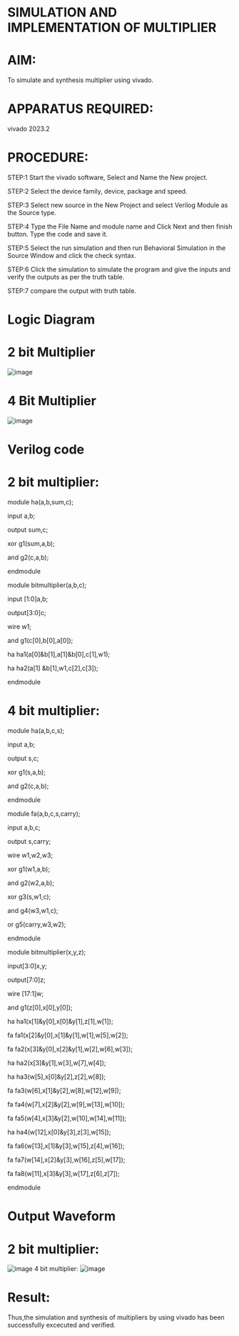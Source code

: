 # SIMULATION AND IMPLEMENTATION OF MULTIPLIER
# AIM:
To simulate and synthesis multiplier using vivado.

# APPARATUS REQUIRED:
vivado 2023.2
  
# PROCEDURE:
STEP:1 Start the vivado software, Select and Name the New project.

STEP:2 Select the device family, device, package and speed.

STEP:3 Select new source in the New Project and select Verilog Module as the Source type.

STEP:4 Type the File Name and module name and Click Next and then finish button. Type the code and save it.

STEP:5 Select the run simulation and then run Behavioral Simulation in the Source Window and click the check syntax.

STEP:6 Click the simulation to simulate the program and give the inputs and verify the outputs as per the truth table.

STEP:7 compare the output with truth table.

# Logic Diagram
# 2 bit Multiplier

![image](https://github.com/navaneethans/VLSI-LAB-EXP-3/assets/6987778/7713750f-65e6-41c0-8082-5005eac4031c)

# 4 Bit Multiplier

![image](https://github.com/navaneethans/VLSI-LAB-EXP-3/assets/6987778/d95215dd-8cf1-4e08-93cc-96adfdd7fbdc)


# Verilog code
# 2 bit multiplier:
module ha(a,b,sum,c);

input a,b;

output sum,c;

xor g1(sum,a,b);

and g2(c,a,b);

endmodule

module bitmultiplier(a,b,c);

input [1:0]a,b;

output[3:0]c;

wire w1;

and g1(c[0],b[0],a[0]);

ha ha1(a[0]&b[1],a[1]&b[0],c[1],w1);

ha ha2(a[1] &b[1],w1,c[2],c[3]);

endmodule

# 4 bit multiplier:
module ha(a,b,c,s);

input a,b;

output s,c;

xor g1(s,a,b);

and g2(c,a,b);

endmodule

module fa(a,b,c,s,carry);

input a,b,c;

output s,carry;

wire w1,w2,w3;

xor g1(w1,a,b);

and g2(w2,a,b);

xor g3(s,w1,c);

and g4(w3,w1,c);

or g5(carry,w3,w2);

endmodule

module bitmultiplier(x,y,z);

input[3:0]x,y;

output[7:0]z;

wire [17:1]w;

and g1(z[0],x[0],y[0]);

ha ha1(x[1]&y[0],x[0]&y[1],z[1],w[1]);

fa fa1(x[2]&y[0],x[1]&y[1],w[1],w[5],w[2]);

fa fa2(x[3]&y[0],x[2]&y[1],w[2],w[6],w[3]);

ha ha2(x[3]&y[1],w[3],w[7],w[4]);

ha ha3(w[5],x[0]&y[2],z[2],w[8]);

fa fa3(w[6],x[1]&y[2],w[8],w[12],w[9]);

fa fa4(w[7],x[2]&y[2],w[9],w[13],w[10]);

fa fa5(w[4],x[3]&y[2],w[10],w[14],w[11]);

ha ha4(w[12],x[0]&y[3],z[3],w[15]);

fa fa6(w[13],x[1]&y[3],w[15],z[4],w[16]);

fa fa7(w[14],x[2]&y[3],w[16],z[5],w[17]);

fa fa8(w[11],x[3]&y[3],w[17],z[6],z[7]);

endmodule

# Output Waveform
# 2 bit multiplier:
![image](https://github.com/maha0213/VLSI-LAB-EXP-3/assets/159602131/a9ac30d1-f95e-4032-9d3d-4660035b939d)
4 bit multiplier:
![image](https://github.com/maha0213/VLSI-LAB-EXP-3/assets/159602131/098d8919-6e70-4f89-a9ad-d3bf0da239c8)

# Result:
Thus,the simulation and synthesis of multipliers by using vivado has been successfully excecuted and verified.











